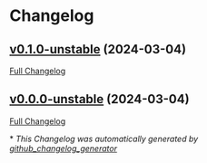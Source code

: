 # Changelog

## [v0.1.0-unstable](https://github.com/nasa-pds-engineering-node/essence/tree/v0.1.0-unstable) (2024-03-04)

[Full Changelog](https://github.com/nasa-pds-engineering-node/essence/compare/v0.0.0-unstable...v0.1.0-unstable)

## [v0.0.0-unstable](https://github.com/nasa-pds-engineering-node/essence/tree/v0.0.0-unstable) (2024-03-04)

[Full Changelog](https://github.com/nasa-pds-engineering-node/essence/compare/480739a58055af56222554fec7cb746eefc35cf6...v0.0.0-unstable)



\* *This Changelog was automatically generated by [github_changelog_generator](https://github.com/github-changelog-generator/github-changelog-generator)*
